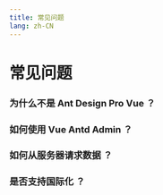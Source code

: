 ```yaml
---
title: 常见问题
lang: zh-CN
---
```

# 常见问题
### 为什么不是 Ant Design Pro Vue ？
### 如何使用 Vue Antd Admin ？
### 如何从服务器请求数据 ？
### 是否支持国际化 ？
